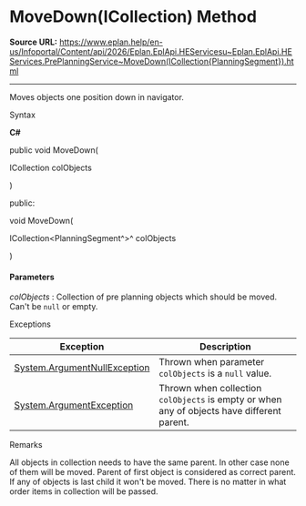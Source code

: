 # MoveDown(ICollection<PlanningSegment>) Method

**Source URL:** https://www.eplan.help/en-us/Infoportal/Content/api/2026/Eplan.EplApi.HEServicesu~Eplan.EplApi.HEServices.PrePlanningService~MoveDown(ICollection{PlanningSegment}).html

---

Moves objects one position down in navigator.

Syntax

**C#**



public void MoveDown( 

   ICollection<PlanningSegment> colObjects

)

public:

void MoveDown( 

   ICollection<PlanningSegment^>^ colObjects

)


#### Parameters

*colObjects*
:   Collection of pre planning objects which should be moved. Can't be `null` or empty.

Exceptions

| Exception | Description |
| --- | --- |
| [System.ArgumentNullException](#) | Thrown when parameter `colObjects` is a `null` value. |
| [System.ArgumentException](#) | Thrown when collection `colObjects` is empty or when any of objects have different parent. |

Remarks

All objects in collection needs to have the same parent. In other case none of them will be moved. Parent of first object is considered as correct parent. If any of objects is last child it won't be moved. There is no matter in what order items in collection will be passed.
